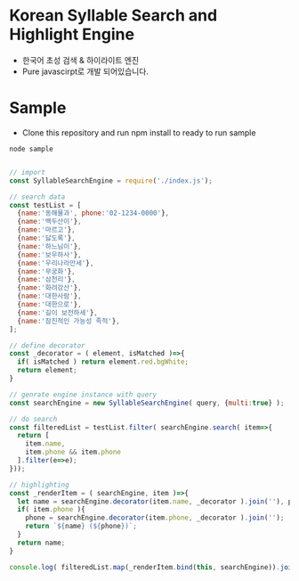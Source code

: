 # Korean Syllable Search and Highlight Engine
- 한국어 초성 검색 & 하이라이트 엔진
- Pure javascirpt로 개발 되어있습니다. 

# Sample

- Clone this repository and run npm install to ready to run sample

```shell
node sample
```

```javascript

// import 
const SyllableSearchEngine = require('./index.js');

// search data
const testList = [
  {name:'동해물과', phone:'02-1234-0000'},
  {name:'백두산이'},
  {name:'마르고'},
  {name:'닳도록'},
  {name:'하느님이'},
  {name:'보우하사'},
  {name:'우리나라만세'},
  {name:'무궁화'},
  {name:'삼천리'},
  {name:'화려강산'},
  {name:'대한사람'},
  {name:'대한으로'},
  {name:'길이 보전하세'},
  {name:'잠진적인 가능성 족적'},
];

// define decorator
const _decorator = ( element, isMatched )=>{
  if( isMatched ) return element.red.bgWhite;
  return element;
}

// genrate engine instance with query 
const searchEngine = new SyllableSearchEngine( query, {multi:true} );

// do search
const filteredList = testList.filter( searchEngine.search( item=>{
  return [
    item.name, 
    item.phone && item.phone
  ].filter(e=>e);
}));

// highlighting
const _renderItem = ( searchEngine, item )=>{
  let name = searchEngine.decorator(item.name, _decorator ).join(''), phone;
  if( item.phone ){
    phone = searchEngine.decorator(item.phone, _decorator ).join('');
    return `${name} (${phone})`;
  }
  return name;
}

console.log( filteredList.map(_renderItem.bind(this, searchEngine)).join('\n') );
```